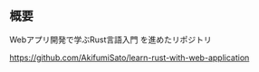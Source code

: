 ## 概要
Webアプリ開発で学ぶRust言語入門 を進めたリポジトリ

https://github.com/AkifumiSato/learn-rust-with-web-application
